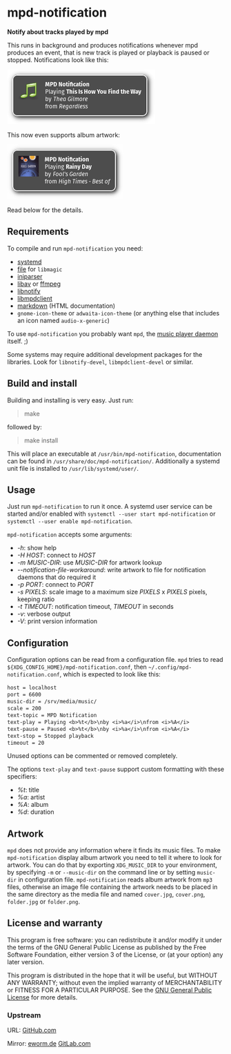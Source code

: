 mpd-notification
================

**Notify about tracks played by mpd**

This runs in background and produces notifications whenever mpd produces
an event, that is new track is played or playback is paused or stopped.
Notifications look like this:

![Notification](screenshots/sound.png)

This now even supports album artwork:

![Notification with Artwork](screenshots/artwork.png)

Read below for the details.

Requirements
------------

To compile and run `mpd-notification` you need:

* [systemd](https://www.github.com/systemd/systemd)
* [file](https://www.darwinsys.com/file/) for `libmagic`
* [iniparser](https://github.com/ndevilla/iniparser)
* [libav](https://libav.org/) or [ffmpeg](https://www.ffmpeg.org/)
* [libnotify](https://developer.gnome.org/notification-spec/)
* [libmpdclient](https://www.musicpd.org/libs/libmpdclient/)
* [markdown](https://daringfireball.net/projects/markdown/) (HTML documentation)
* `gnome-icon-theme` or `adwaita-icon-theme` (or anything else that includes
  an icon named `audio-x-generic`)

To use `mpd-notification` you probably want `mpd`, the
[music player daemon](http://www.musicpd.org/) itself. ;)

Some systems may require additional development packages for the libraries.
Look for `libnotify-devel`, `libmpdclient-devel` or similar.

Build and install
-----------------

Building and installing is very easy. Just run:

> make

followed by:

> make install

This will place an executable at `/usr/bin/mpd-notification`,
documentation can be found in `/usr/share/doc/mpd-notification/`.
Additionally a systemd unit file is installed to `/usr/lib/systemd/user/`.

Usage
-----

Just run `mpd-notification` to run it once. A systemd user service can be
started and/or enabled with `systemctl --user start mpd-notification`
or `systemctl --user enable mpd-notification`.

`mpd-notification` accepts some arguments:

* *-h*: show help
* *-H HOST*: connect to *HOST*
* *-m MUSIC-DIR*: use *MUSIC-DIR* for artwork lookup
* *--notification-file-workaround*: write artwork to file for notification
    daemons that do required it
* *-p PORT*: connect to *PORT*
* *-s PIXELS*: scale image to a maximum size *PIXELS* x *PIXELS* pixels, keeping
    ratio
* *-t TIMEOUT*: notification timeout, *TIMEOUT* in seconds
* *-v*: verbose output
* *-V*: print version information

Configuration
-------------

Configuration options can be read from a configuration file. `mpd`
tries to read `${XDG_CONFIG_HOME}/mpd-notification.conf`, then 
`~/.config/mpd-notification.conf`, which is expected to
look like this:

    host = localhost
    port = 6600
    music-dir = /srv/media/music/
    scale = 200
    text-topic = MPD Notification
    text-play = Playing <b>%t</b>\nby <i>%a</i>\nfrom <i>%A</i>
    text-pause = Paused <b>%t</b>\nby <i>%a</i>\nfrom <i>%A</i>
    text-stop = Stopped playback
    timeout = 20

Unused options can be commented or removed completely.

The options `text-play` and `text-pause` support custom formatting with
these specifiers:

* *%t*: title
* *%a*: artist
* *%A*: album
* *%d*: duration

Artwork
-------

`mpd` does not provide any information where it finds its music files. To make
`mpd-notification` display album artwork you need to tell it where to look for
artwork. You can do that by exporting `XDG_MUSIC_DIR` to your environment, by
specifying `-m` or `--music-dir` on the command line or by setting `music-dir`
in configuration file. `mpd-notification` reads album artwork from `mp3`
files, otherwise an image file containing the artwork needs to be placed
in the same directory as the media file and named `cover.jpg`,
`cover.png`, `folder.jpg` or `folder.png`.

License and warranty
--------------------

This program is free software: you can redistribute it and/or modify
it under the terms of the GNU General Public License as published by
the Free Software Foundation, either version 3 of the License, or
(at your option) any later version.

This program is distributed in the hope that it will be useful,
but WITHOUT ANY WARRANTY; without even the implied warranty of
MERCHANTABILITY or FITNESS FOR A PARTICULAR PURPOSE.  See the
[GNU General Public License](COPYING.md) for more details.

### Upstream

URL:
[GitHub.com](https://github.com/eworm-de/mpd-notification#mpd-notification)

Mirror:
[eworm.de](https://git.eworm.de/cgit.cgi/mpd-notification/)
[GitLab.com](https://gitlab.com/eworm-de/mpd-notification#mpd-notification)
